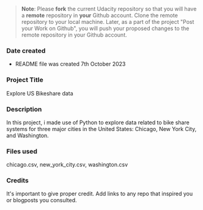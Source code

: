 >**Note**: Please **fork** the current Udacity repository so that you will have a **remote** repository in **your** Github account. Clone the remote repository to your local machine. Later, as a part of the project "Post your Work on Github", you will push your proposed changes to the remote repository in your Github account.

### Date created
* README file was created 7th October 2023

### Project Title
Explore US Bikeshare data 

### Description
In this project, i made use of Python to explore data related to bike share systems for three major cities in the United States: Chicago, New York City, and Washington.

### Files used
chicago.csv, new_york_city.csv, washington.csv

### Credits
It's important to give proper credit. Add links to any repo that inspired you or blogposts you consulted.

